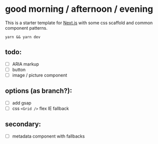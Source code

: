 # good morning / afternoon / evening

This is a starter template for [Next.js](https://nextjs.org/) with some css scaffold and common component patterns. 

`yarn && yarn dev`

## todo:
- [ ] ARIA markup
- [ ] button
- [ ] image / picture component

## options (as branch?):
- [ ] add gsap
- [ ] css `<Grid />` flex IE fallback

## secondary:
- [ ] metadata component with fallbacks
